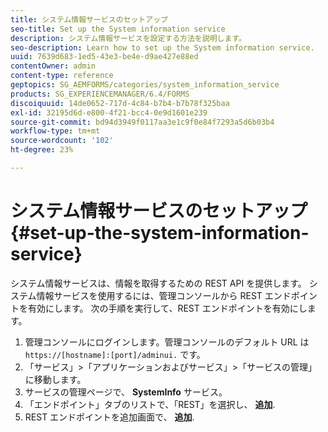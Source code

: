 ```yaml
---
title: システム情報サービスのセットアップ
seo-title: Set up the System information service
description: システム情報サービスを設定する方法を説明します。
seo-description: Learn how to set up the System information service.
uuid: 7639d683-1ed5-43e3-be4e-d9ae427e88ed
contentOwner: admin
content-type: reference
geptopics: SG_AEMFORMS/categories/system_information_service
products: SG_EXPERIENCEMANAGER/6.4/FORMS
discoiquuid: 14de0652-717d-4c84-b7b4-b7b78f325baa
exl-id: 32195d6d-e800-4f21-bcc4-0e9d1601e239
source-git-commit: bd94d3949f0117aa3e1c9f0e84f7293a5d6b03b4
workflow-type: tm+mt
source-wordcount: '102'
ht-degree: 23%

---
```


# システム情報サービスのセットアップ {#set-up-the-system-information-service}

システム情報サービスは、情報を取得するための REST API を提供します。 システム情報サービスを使用するには、管理コンソールから REST エンドポイントを有効にします。 次の手順を実行して、REST エンドポイントを有効にします。

1. 管理コンソールにログインします。管理コンソールのデフォルト URL は `https://[hostname]:[port]/adminui.` です。
1. 「サービス」>「アプリケーションおよびサービス」>「サービスの管理」に移動します。
1. サービスの管理ページで、 **SystemInfo** サービス。
1. 「エンドポイント」タブのリストで、「REST」を選択し、 **追加**.
1. REST エンドポイントを追加画面で、 **追加**.
